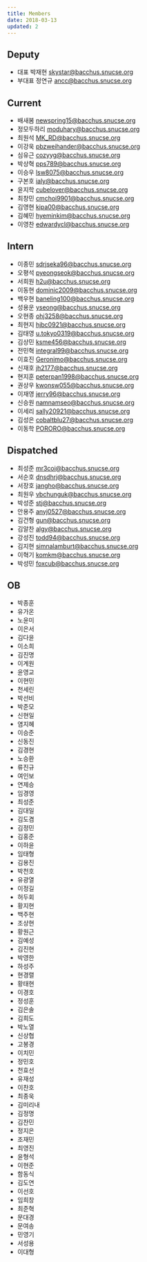 ```yaml
---
title: Members
date: 2018-03-13
updated: 2
---
```


## Deputy

* 대표   박재현 skystar@bacchus.snucse.org
* 부대표   정연규 ancc@bacchus.snucse.org

## Current

* 배새봄 newspring15@bacchus.snucse.org
* 정모두하리 moduhary@bacchus.snucse.org
* 최원석 MK_RD@bacchus.snucse.org
* 이강욱 pbzweihander@bacchus.snucse.org
* 심유근 cozyyg@bacchus.snucse.org
* 박상혁 pps789@bacchus.snucse.org
* 이승우 lsw8075@bacchus.snucse.org
* 구본호 ialy@bacchus.snucse.org
* 윤지학 cubelover@bacchus.snucse.org
* 최창민 cmchoi9901@bacchus.snucse.org
* 김영현 kipa00@bacchus.snucse.org
* 김혜민 hyeminkim@bacchus.snucse.org
* 이영찬 edwardycl@bacchus.snucse.org

## Intern

* 이종민 sdrjseka96@bacchus.snucse.org
* 오평석 pyeongseok@bacchus.snucse.org
* 서희원 h2u@bacchus.snucse.org
* 이동현 dominic2009@bacchus.snucse.org
* 백우현 baneling100@bacchus.snucse.org
* 성용운 yseong@bacchus.snucse.org
* 오현종 ohj3258@bacchus.snucse.org
* 최현지 hjbc0921@bacchus.snucse.org
* 김태영 u.tokyo0319@bacchus.snucse.org
* 김상민 ksme456@bacchus.snucse.org
* 전민혁 integral99@bacchus.snucse.org
* 이효진 Geronimo@bacchus.snucse.org
* 신재호 jh2177@bacchus.snucse.org
* 현지훈 peterpan1998@bacchus.snucse.org
* 권상우 kwonsw055@bacchus.snucse.org
* 이재영 jerry96@bacchus.snucse.org
* 신승원 namnamseo@bacchus.snucse.org
* 이세리 sally20921@bacchus.snucse.org
* 김성은 cobaltblu27@bacchus.snucse.org
* 이동학 PORORO@bacchus.snucse.org

## Dispatched

* 최성준 mr3coi@bacchus.snucse.org
* 서순호 dnsdhrj@bacchus.snucse.org
* 서장호 jangho@bacchus.snucse.org
* 최원우 vbchunguk@bacchus.snucse.org
* 박성준 stj@bacchus.snucse.org
* 안용주 anyj0527@bacchus.snucse.org
* 김건형 gun@bacchus.snucse.org
* 김알찬 algy@bacchus.snucse.org
* 강성진 todd94@bacchus.snucse.org
* 김지현 simnalamburt@bacchus.snucse.org
* 이혁기 komkm@bacchus.snucse.org
* 박성민 foxcub@bacchus.snucse.org

## OB

* 박종훈
* 유가온
* 노윤미
* 이은서
* 김다윤
* 이소희
* 김진명
* 이계원
* 윤영교
* 이현민
* 천세린
* 박선비
* 박준모
* 신현일
* 염지혜
* 이승준
* 신동진
* 김경현
* 노승환
* 류진규
* 여인보
* 연제승
* 임경영
* 최성준
* 김대일
* 김도겸
* 김정민
* 김홍준
* 이하윤
* 임태형
* 김용진
* 박천호
* 유광열
* 이정길
* 허두회
* 황지현
* 백주현
* 조상현
* 황원근
* 김예성
* 김진현
* 박영한
* 하성주
* 현경렬
* 황태현
* 이경호
* 정성훈
* 김은솔
* 김희도
* 박노열
* 신상협
* 고봉경
* 이치민
* 정민호
* 천효선
* 유재성
* 이찬호
* 최종욱
* 김미리내
* 김정명
* 김찬민
* 정지은
* 조재민
* 최영진
* 윤형석 
* 이현준
* 함동식
* 김도연
* 이선호
* 임희창
* 최준혁
* 문대경
* 문여송
* 민영기
* 서성용
* 이대형
